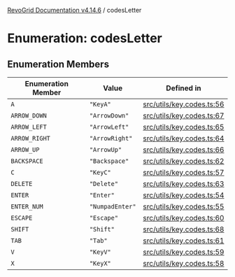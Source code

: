 [RevoGrid Documentation v4.14.6](README.md) / codesLetter

# Enumeration: codesLetter

## Enumeration Members

| Enumeration Member | Value | Defined in |
| ------ | ------ | ------ |
| `A` | `"KeyA"` | [src/utils/key.codes.ts:56](https://github.com/revolist/revogrid/blob/62db573a68fb44a3482895267c8cda1c54f2f4d4/src/utils/key.codes.ts#L56) |
| `ARROW_DOWN` | `"ArrowDown"` | [src/utils/key.codes.ts:67](https://github.com/revolist/revogrid/blob/62db573a68fb44a3482895267c8cda1c54f2f4d4/src/utils/key.codes.ts#L67) |
| `ARROW_LEFT` | `"ArrowLeft"` | [src/utils/key.codes.ts:65](https://github.com/revolist/revogrid/blob/62db573a68fb44a3482895267c8cda1c54f2f4d4/src/utils/key.codes.ts#L65) |
| `ARROW_RIGHT` | `"ArrowRight"` | [src/utils/key.codes.ts:64](https://github.com/revolist/revogrid/blob/62db573a68fb44a3482895267c8cda1c54f2f4d4/src/utils/key.codes.ts#L64) |
| `ARROW_UP` | `"ArrowUp"` | [src/utils/key.codes.ts:66](https://github.com/revolist/revogrid/blob/62db573a68fb44a3482895267c8cda1c54f2f4d4/src/utils/key.codes.ts#L66) |
| `BACKSPACE` | `"Backspace"` | [src/utils/key.codes.ts:62](https://github.com/revolist/revogrid/blob/62db573a68fb44a3482895267c8cda1c54f2f4d4/src/utils/key.codes.ts#L62) |
| `C` | `"KeyC"` | [src/utils/key.codes.ts:57](https://github.com/revolist/revogrid/blob/62db573a68fb44a3482895267c8cda1c54f2f4d4/src/utils/key.codes.ts#L57) |
| `DELETE` | `"Delete"` | [src/utils/key.codes.ts:63](https://github.com/revolist/revogrid/blob/62db573a68fb44a3482895267c8cda1c54f2f4d4/src/utils/key.codes.ts#L63) |
| `ENTER` | `"Enter"` | [src/utils/key.codes.ts:54](https://github.com/revolist/revogrid/blob/62db573a68fb44a3482895267c8cda1c54f2f4d4/src/utils/key.codes.ts#L54) |
| `ENTER_NUM` | `"NumpadEnter"` | [src/utils/key.codes.ts:55](https://github.com/revolist/revogrid/blob/62db573a68fb44a3482895267c8cda1c54f2f4d4/src/utils/key.codes.ts#L55) |
| `ESCAPE` | `"Escape"` | [src/utils/key.codes.ts:60](https://github.com/revolist/revogrid/blob/62db573a68fb44a3482895267c8cda1c54f2f4d4/src/utils/key.codes.ts#L60) |
| `SHIFT` | `"Shift"` | [src/utils/key.codes.ts:68](https://github.com/revolist/revogrid/blob/62db573a68fb44a3482895267c8cda1c54f2f4d4/src/utils/key.codes.ts#L68) |
| `TAB` | `"Tab"` | [src/utils/key.codes.ts:61](https://github.com/revolist/revogrid/blob/62db573a68fb44a3482895267c8cda1c54f2f4d4/src/utils/key.codes.ts#L61) |
| `V` | `"KeyV"` | [src/utils/key.codes.ts:59](https://github.com/revolist/revogrid/blob/62db573a68fb44a3482895267c8cda1c54f2f4d4/src/utils/key.codes.ts#L59) |
| `X` | `"KeyX"` | [src/utils/key.codes.ts:58](https://github.com/revolist/revogrid/blob/62db573a68fb44a3482895267c8cda1c54f2f4d4/src/utils/key.codes.ts#L58) |
